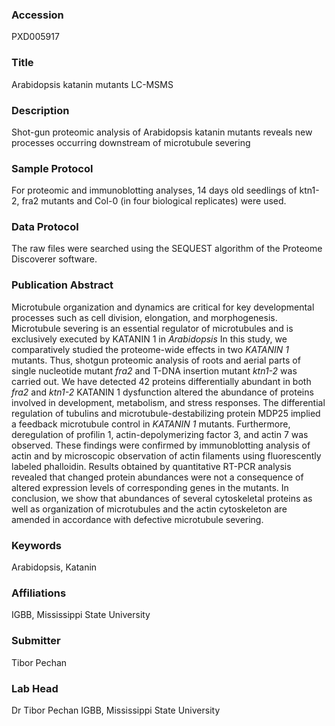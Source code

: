 ### Accession
PXD005917

### Title
Arabidopsis katanin mutants LC-MSMS

### Description
Shot-gun proteomic analysis of Arabidopsis katanin mutants reveals new processes occurring downstream of microtubule severing

### Sample Protocol
For proteomic and immunoblotting analyses, 14 days old seedlings of ktn1-2, fra2 mutants and Col-0 (in four biological replicates) were used.

### Data Protocol
The raw files were searched using the SEQUEST algorithm of the Proteome Discoverer software.

### Publication Abstract
Microtubule organization and dynamics are critical for key developmental processes such as cell division, elongation, and morphogenesis. Microtubule severing is an essential regulator of microtubules and is exclusively executed by KATANIN 1 in <i>Arabidopsis</i> In this study, we comparatively studied the proteome-wide effects in two <i>KATANIN 1</i> mutants. Thus, shotgun proteomic analysis of roots and aerial parts of single nucleotide mutant <i>fra2</i> and T-DNA insertion mutant <i>ktn1-2</i> was carried out. We have detected 42 proteins differentially abundant in both <i>fra2</i> and <i>ktn1-2</i> KATANIN 1 dysfunction altered the abundance of proteins involved in development, metabolism, and stress responses. The differential regulation of tubulins and microtubule-destabilizing protein MDP25 implied a feedback microtubule control in <i>KATANIN 1</i> mutants. Furthermore, deregulation of profilin 1, actin-depolymerizing factor 3, and actin 7 was observed. These findings were confirmed by immunoblotting analysis of actin and by microscopic observation of actin filaments using fluorescently labeled phalloidin. Results obtained by quantitative RT-PCR analysis revealed that changed protein abundances were not a consequence of altered expression levels of corresponding genes in the mutants. In conclusion, we show that abundances of several cytoskeletal proteins as well as organization of microtubules and the actin cytoskeleton are amended in accordance with defective microtubule severing.

### Keywords
Arabidopsis, Katanin

### Affiliations
IGBB, Mississippi State University

### Submitter
Tibor Pechan

### Lab Head
Dr Tibor Pechan
IGBB, Mississippi State University


